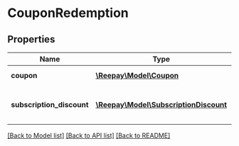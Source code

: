 # CouponRedemption

## Properties
Name | Type | Description | Notes
------------ | ------------- | ------------- | -------------
**coupon** | [**\Reepay\Model\Coupon**](Coupon.md) | Coupon redeemed |
**subscription_discount** | [**\Reepay\Model\SubscriptionDiscount**](SubscriptionDiscount.md) | Subscription discount released by coupon |

[[Back to Model list]](../README.md#documentation-for-models) [[Back to API list]](../README.md#documentation-for-api-endpoints) [[Back to README]](../README.md)



